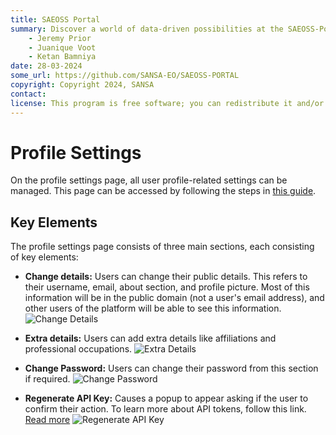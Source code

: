```yaml
---
title: SAEOSS Portal
summary: Discover a world of data-driven possibilities at the SAEOSS-Portal, where information converges to empower data sharing and decision-making.
    - Jeremy Prior
    - Juanique Voot
    - Ketan Bamniya
date: 28-03-2024
some_url: https://github.com/SANSA-EO/SAEOSS-PORTAL
copyright: Copyright 2024, SANSA
contact:
license: This program is free software; you can redistribute it and/or modify it under the terms of the GNU Affero General Public License as published by the Free Software Foundation; either version 3 of the License, or (at your option) any later version.
---
```


# Profile Settings

On the profile settings page, all user profile-related settings can be managed. This page can be accessed by following the steps in [this guide](../guide/profile-management.md).

## Key Elements

The profile settings page consists of three main sections, each consisting of key elements:

- **Change details:** Users can change their public details. This refers to their username, email, about section, and profile picture. Most of this information will be in the public domain (not a user's email address), and other users of the platform will be able to see this information.
  ![Change Details](./img/profile-settings-change-details.png)

- **Extra details:** Users can add extra details like affiliations and professional occupations.
  ![Extra Details](./img/profile-settings-extra-details.png)

- **Change Password:** Users can change their password from this section if required.
  ![Change Password](./img/profile-settings-change-password.png)

- **Regenerate API Key:** Causes a popup to appear asking if the user to confirm their action. To learn more about API tokens, follow this link. [Read more](./profile-page.md#api-tokens)
  ![Regenerate API Key](./img/profile-settings-api-key.png)
